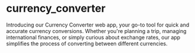 # currency_converter
Introducing our Currency Converter web app, your go-to tool for quick and accurate currency conversions. Whether you're planning a trip, managing international finances, or simply curious about exchange rates, our app simplifies the process of converting between different currencies.
